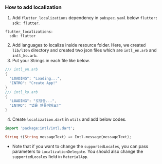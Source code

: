 ### How to add localization
1. Add `flutter_localizations` dependency in `pubspec.yaml` below `flutter: sdk: flutter`.
  ```
  flutter_localizations:
    sdk: flutter
  ```
2. Add languages to localize inside resource folder. Here, we created `lib/l10n` directory and created two json files which are `intl_en.arb` and `intl_ko.arb`.
3. Put your Strings in each file like below.
  ```dart
  /// intl_en.arb
  {
    "LOADING": "Loading...",
    "INTRO": "Create App!"
  }
  /// intl_ko.arb
  {
    "LOADING": "로딩중...",
    "INTRO": "앱을 만들어봐요!"
  }
  ```
4. Create `localization.dart` in `utils` and add below codes.
  ```dart
  import 'package:intl/intl.dart';

  String t(String messageText) => Intl.message(messageText);
  ```
  * Note that if you want to change the `supportedLocales`, you can pass parameters to `LocalizationDelegate`. You should also change the `supportedLocales` field in `MaterialApp`.
